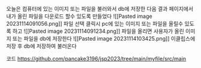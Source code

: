 오늘은  컴퓨터에 있는 이미지 또는 파일을  불러와서 db에 저장한 다음 결과 페이지에서 내가 올린 파일을 다운로드 할수 있도록 만들었다
![[Pasted image 20231114091056.png]]
파일 선택 클릭시 pc에 있는 이미지 또는 파일을 올릴수 있도록 하고
![[Pasted image 20231114091234.png]]
파일을 올리면 사용자가 올린 이미지 또는 파일을 db에 저장한다
![[Pasted image 20231114103425.png]]
이클립스에 저장 후 db에 저장하여 불러온다


코드
https://github.com/pancake3196/jsp2023/tree/main/myfile/src/main